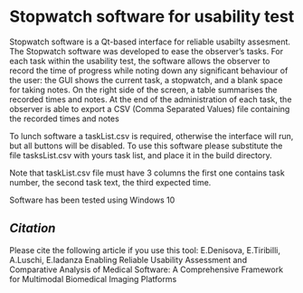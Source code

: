 # **Stopwatch software for usability test**

Stopwatch software is a Qt-based interface for reliable usabilty assesment.
The Stopwatch software was developed to ease the observer’s tasks.
For each task within the usability test, the software allows the observer to
record the time of progress while noting down any significant behaviour of
the user: the GUI shows the current task, a stopwatch, and a blank space
for taking notes. On the right side of the screen, a table summarises the
recorded times and notes. At the end of the administration of each task, the
observer is able to export a CSV (Comma Separated Values) file containing
the recorded times and notes

To lunch software a taskList.csv is required, otherwise the interface will run, but all buttons will be disabled.
To use this software please substitute the file tasksList.csv with yours task list, and place it in the build directory.

Note that taskList.csv file must have 3 columns the first one contains task number, the second task text, the third expected time.

Software has been tested using Windows 10

## *Citation*

Please cite the following article if you use this tool: E.Denisova, E.Tiribilli, A.Luschi, E.Iadanza Enabling Reliable Usability Assessment and Comparative Analysis of Medical Software: A Comprehensive Framework for Multimodal Biomedical Imaging Platforms
